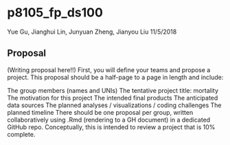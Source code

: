 p8105\_fp\_ds100
================
Yue Gu, Jianghui Lin, Junyuan Zheng, Jianyou Liu
11/5/2018

Proposal
--------

(Writing proposal here!!) First, you will define your teams and propose a project. This proposal should be a half-page to a page in length and include:

The group members (names and UNIs) The tentative project title: mortality The motivation for this project The intended final products The anticipated data sources The planned analyses / visualizations / coding challenges The planned timeline There should be one proposal per group, written collaboratively using .Rmd (rendering to a GH document) in a dedicated GitHub repo. Conceptually, this is intended to review a project that is 10% complete.

